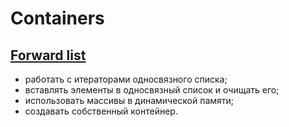 # Containers

## [Forward list](Containers/ForwardList.cpp)

- работать с итераторами односвязного списка;
- вставлять элементы в односвязный список и очищать его;
- использовать массивы в динамической памяти;
- создавать собственный контейнер.